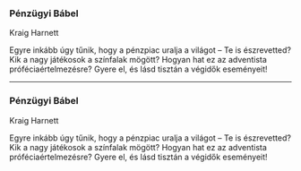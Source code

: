<div class="seminar animated">
  <div class="seminar-wr">
    <div class="seminar-title">
      <h3>Pénzügyi Bábel</h3>
      <span class="small">Kraig Harnett</span>
    </div>
    <div class="description">
      <p>Egyre inkább úgy tűnik, hogy a pénzpiac uralja a világot – Te is észrevetted? Kik a nagy játékosok a színfalak mögött? Hogyan hat ez az adventista próféciaértelmezésre? Gyere el, és lásd tisztán a végidők eseményeit!</p>
    </div>
  </div>
</div>

<hr>

<div class="seminar animated">
  <div class="seminar-wr">
    <div class="seminar-title">
      <h3>Pénzügyi Bábel</h3>
      <span class="small">Kraig Harnett</span>
    </div>
    <div class="description">
      <p>Egyre inkább úgy tűnik, hogy a pénzpiac uralja a világot – Te is észrevetted? Kik a nagy játékosok a színfalak mögött? Hogyan hat ez az adventista próféciaértelmezésre? Gyere el, és lásd tisztán a végidők eseményeit!</p>
    </div>
  </div>
</div>
